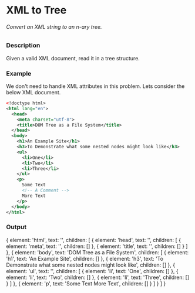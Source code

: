 # XML to Tree
###### Convert an XML string to an n-ary tree.

### Description
Given a valid XML document, read it in a tree structure.

### Example
We don't need to handle XML attributes in this problem. Lets consider the below XML document.

```XML
<!doctype html>
<html lang="en">
  <head>
    <meta charset="utf-8">
    <title>DOM Tree as a File System</title>
  </head>
  <body>
    <h1>An Example Site</h1>
    <h3>To Demonstrate what some nested nodes might look like</h3>
    <ul>
      <li>One</li>
      <li>Two</li>
      <li>Three</li>
    </ul>
    <p>
      Some Text
      <!-- A Comment -->
      More Text
    </p>
  </body>
</html>
```

### Output

{
  element: 'html',
  text: '',
  children: [
    {
      element: 'head',
      text: '',
      children: [
      {
        element: 'meta',
        text: '',
        children: []
      },
      {
        element: 'title',
        text: '',
        children: []
      }
      ]
    },
    {
      element: 'body',
      text: 'DOM Tree as a File System',
      children: [
      {
        element: 'h1',
        text: 'An Example Site',
        children: []
      },
      {
        element: 'h3',
        text: 'To Demonstrate what some nested nodes might look like',
        children: []
      },
      {
        element: 'ul',
        text: '',
        children: [
        {
          element: 'li',
          text: 'One',
          children: []
        },
        {
          element: 'li',
          text: 'Two',
          children: []
        },
        {
          element: 'li',
          text: 'Three',
          children: []
        }
        ]
      },
      {
        element: 'p',
        text: 'Some Text More Text',
        children: []
      }
      ]
    }
  ]
}
